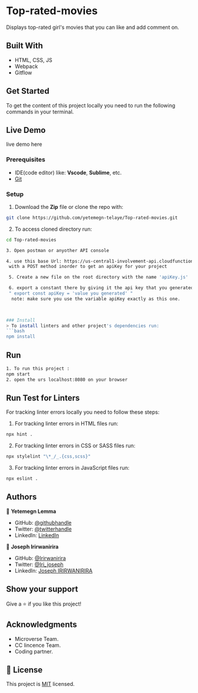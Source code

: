 # Top-rated-movies
Displays top-rated girl's movies that you can like and add comment on.

## Built With

- HTML, CSS, JS
- Webpack
- Gitflow

## Get Started

To get the content of this project locally you need to run the following commands in your terminal.

## Live Demo

live demo here

### Prerequisites
- IDE(code editor) like: **Vscode**, **Sublime**, etc. 
- [Git](https://www.linode.com/docs/guides/how-to-install-git-on-linux-mac-and-windows/)

### Setup
1. Download the **Zip** file or clone the repo with:
```bash
git clone https://github.com/yetemegn-telaye/Top-rated-movies.git
```
2. To access cloned directory run:
```bash
cd Top-rated-movies

3. Open postman or anyother API console 

4. use this base Url: https://us-central1-involvement-api.cloudfunctions.net/capstoneApi/apps/ 
 with a POST method inorder to get an apiKey for your project

 5. Create a new file on the root directory with the name 'apiKey.js'

 6. export a constant there by giving it the api key that you generated. For instance,
 " export const apiKey = 'value you generated' " 
  note: make sure you use the variable apiKey exactly as this one.
 


### Install
> To install linters and other project's dependencies run:
```bash
npm install
```
## Run
```bash
1. To run this project :
npm start
2. open the urs localhost:8080 on your browser

```

## Run Test for Linters

For tracking linter errors locally you need to follow these steps:

1. For tracking linter errors in HTML files run:
```bash 
npx hint .
```

2. For tracking linter errors in CSS or SASS files run:

```bash
npx stylelint "\*_/_.{css,scss}"
```

3. For tracking linter errors in JavaScript files run:

```bash
npx eslint .
```

## Authors

👤 **Yetemegn Lemma**

- GitHub: [@githubhandle](https://github.com/yetemegn-telaye)
- Twitter: [@twitterhandle](https://twitter.com/Yetemegn19)
- LinkedIn: [LinkedIn](https://www.linkedin.com/in/yetemegn-telaye-81370920a/)



👤 **Joseph Irirwanirira**

- GitHub: [@Irirwanirira](https://github.com/Irirwanirira)
- Twitter: [@Iri_joseph](https://twitter.com/Irirwanirira)
- LinkedIn: [Joseph IRIRWANIRIRA](https://linkedin.com/in/joseph-irirwanirira-74666623a/)




## Show your support

Give a ⭐ if you like this project!

## Acknowledgments

- Microverse Team.
- CC lincence Team.
- Coding partner.

## 📝 License

This project is [MIT](./MIT.md) licensed.

